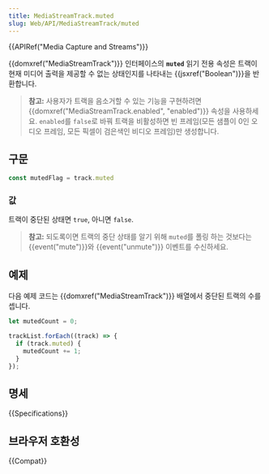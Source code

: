 ```yaml
---
title: MediaStreamTrack.muted
slug: Web/API/MediaStreamTrack/muted
---
```

{{APIRef("Media Capture and Streams")}}

{{domxref("MediaStreamTrack")}} 인터페이스의 **`muted`** 읽기 전용 속성은 트랙이 현재 미디어 출력을 제공할 수 없는 상태인지를 나타내는 {{jsxref("Boolean")}}을 반환합니다.

> **참고:** 사용자가 트랙을 음소거할 수 있는 기능을 구현하려면 {{domxref("MediaStreamTrack.enabled", "enabled")}} 속성을 사용하세요. `enabled`를 `false`로 바꿔 트랙을 비활성하면 빈 프레임(모든 샘플이 0인 오디오 프레임, 모든 픽셀이 검은색인 비디오 프레임)만 생성합니다.

## 구문

```js
const mutedFlag = track.muted
```

### 값

트랙이 중단된 상태면 `true`, 아니면 `false`.

> **참고:** 되도록이면 트랙의 중단 상태를 알기 위해 `muted`를 폴링 하는 것보다는 {{event("mute")}}와 {{event("unmute")}} 이벤트를 수신하세요.

## 예제

다음 예제 코드는 {{domxref("MediaStreamTrack")}} 배열에서 중단된 트랙의 수를 셉니다.

```js
let mutedCount = 0;

trackList.forEach((track) => {
  if (track.muted) {
    mutedCount += 1;
  }
});
```

## 명세

{{Specifications}}

## 브라우저 호환성

{{Compat}}
